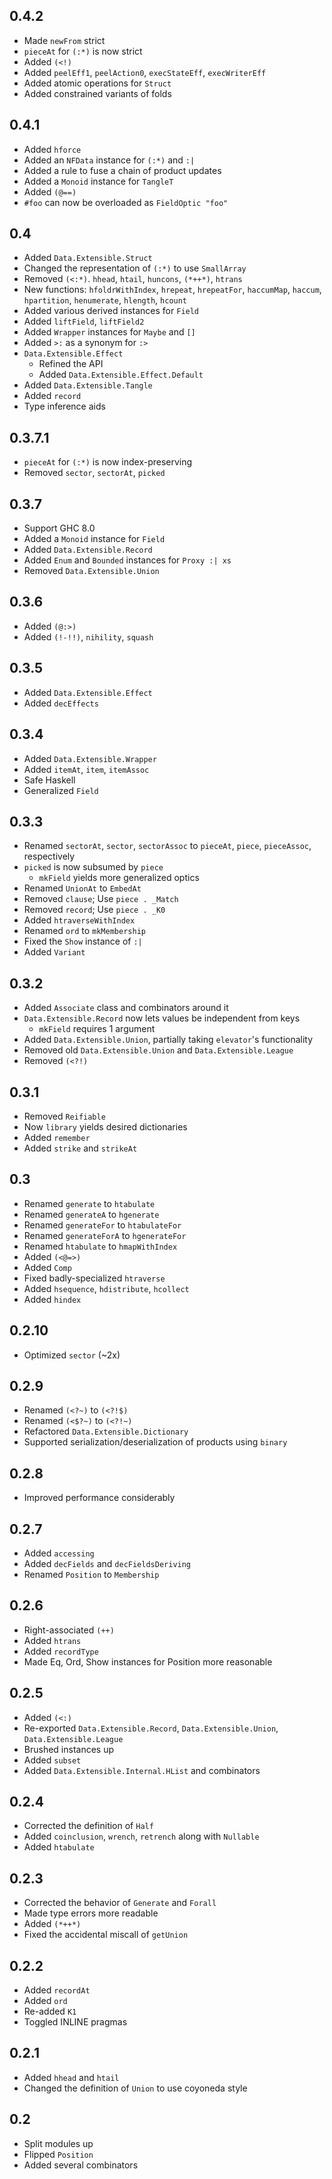 0.4.2
-------------------------------------------------
* Made `newFrom` strict
* `pieceAt` for `(:*)` is now strict
* Added `(<!)`
* Added `peelEff1`, `peelAction0`, `execStateEff`, `execWriterEff`
* Added atomic operations for `Struct`
* Added constrained variants of folds

0.4.1
--------------------------------------------------
* Added `hforce`
* Added an `NFData` instance for `(:*)` and `:|`
* Added a rule to fuse a chain of product updates
* Added a `Monoid` instance for `TangleT`
* Added `(@==)`
* `#foo` can now be overloaded as `FieldOptic "foo"`

0.4
---------------------------------------------------
* Added `Data.Extensible.Struct`
* Changed the representation of `(:*)` to use `SmallArray`
* Removed `(<:*)`. `hhead`, `htail`, `huncons`, `(*++*)`, `htrans`
* New functions: `hfoldrWithIndex`, `hrepeat`, `hrepeatFor`, `haccumMap`,
  `haccum`, `hpartition`, `henumerate`, `hlength`, `hcount`
* Added various derived instances for `Field`
* Added `liftField`, `liftField2`
* Added `Wrapper` instances for `Maybe` and `[]`
* Added `>:` as a synonym for `:>`
* `Data.Extensible.Effect`
  * Refined the API
  * Added `Data.Extensible.Effect.Default`
* Added `Data.Extensible.Tangle`
* Added `record`
* Type inference aids

0.3.7.1
----------------------------------------------------
* `pieceAt` for `(:*)` is now index-preserving
* Removed `sector`, `sectorAt`, `picked`

0.3.7
-----------------------------------------------------
* Support GHC 8.0
* Added a `Monoid` instance for `Field`
* Added `Data.Extensible.Record`
* Added `Enum` and `Bounded` instances for `Proxy :| xs`
* Removed `Data.Extensible.Union`

0.3.6
-----------------------------------------------------
* Added `(@:>)`
* Added `(!-!!)`, `nihility`, `squash`

0.3.5
-----------------------------------------------------
* Added `Data.Extensible.Effect`
* Added `decEffects`

0.3.4
-----------------------------------------------------
* Added `Data.Extensible.Wrapper`
* Added `itemAt`, `item`, `itemAssoc`
* Safe Haskell
* Generalized `Field`

0.3.3
-----------------------------------------------------
* Renamed `sectorAt`, `sector`, `sectorAssoc` to `pieceAt`, `piece`, `pieceAssoc`, respectively
* `picked` is now subsumed by `piece`
    * `mkField` yields more generalized optics
* Renamed `UnionAt` to `EmbedAt`
* Removed `clause`; Use `piece . _Match`
* Removed `record`; Use `piece . _K0`
* Added `htraverseWithIndex`
* Renamed `ord` to `mkMembership`
* Fixed the `Show` instance of `:|`
* Added `Variant`

0.3.2
-----------------------------------------------------
* Added `Associate` class and combinators around it
* `Data.Extensible.Record` now lets values be independent from keys
    * `mkField` requires 1 argument
* Added `Data.Extensible.Union`, partially taking `elevator`'s functionality
* Removed old `Data.Extensible.Union` and `Data.Extensible.League`
* Removed `(<?!)`

0.3.1
-----------------------------------------------------
* Removed `Reifiable`
* Now `library` yields desired dictionaries
* Added `remember`
* Added `strike` and `strikeAt`

0.3
-----------------------------------------------------
* Renamed `generate` to `htabulate`
* Renamed `generateA` to `hgenerate`
* Renamed `generateFor` to `htabulateFor`
* Renamed `generateForA` to `hgenerateFor`
* Renamed `htabulate` to `hmapWithIndex`
* Added `(<@=>)`
* Added `Comp`
* Fixed badly-specialized `htraverse`
* Added `hsequence`, `hdistribute`, `hcollect`
* Added `hindex`

0.2.10
-----------------------------------------------------
* Optimized `sector` (~2x)

0.2.9
-----------------------------------------------------
* Renamed `(<?~)` to `(<?!$)`
* Renamed `(<$?~)` to `(<?!~)`
* Refactored `Data.Extensible.Dictionary`
* Supported serialization/deserialization of products using `binary`

0.2.8
-----------------------------------------------------
* Improved performance considerably

0.2.7
-----------------------------------------------------
* Added `accessing`
* Added `decFields` and `decFieldsDeriving`
* Renamed `Position` to `Membership`

0.2.6
-----------------------------------------------------
* Right-associated `(++)`
* Added `htrans`
* Added `recordType`
* Made Eq, Ord, Show instances for Position more reasonable

0.2.5
-----------------------------------------------------
* Added `(<:)`
* Re-exported `Data.Extensible.Record`, `Data.Extensible.Union`, `Data.Extensible.League`
* Brushed instances up
* Added `subset`
* Added `Data.Extensible.Internal.HList` and combinators

0.2.4
------------------------------------------------------
* Corrected the definition of `Half`
* Added `coinclusion`, `wrench`, `retrench` along with `Nullable`
* Added `htabulate`

0.2.3
-------------------------------------------------------
* Corrected the behavior of `Generate` and `Forall`
* Made type errors more readable
* Added `(*++*)`
* Fixed the accidental miscall of `getUnion`

0.2.2
--------------------------------------------------------
* Added `recordAt`
* Added `ord`
* Re-added `K1`
* Toggled INLINE pragmas

0.2.1
--------------------------------------------------------
* Added `hhead` and `htail`
* Changed the definition of `Union` to use coyoneda style

0.2
--------------------------------------------------------
* Split modules up
* Flipped `Position`
* Added several combinators
